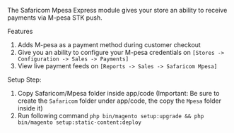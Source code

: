 The Safaricom Mpesa Express module gives your store an ability to receive payments via M-pesa STK push.

Features

1. Adds  M-pesa as a payment method during customer checkout 
2. Give you an ability to configure your M-pesa credentials on `[Stores -> Configuration -> Sales -> Payments]`
3. View live payment feeds on `[Reports -> Sales -> Safaricom Mpesa]`


Setup Step:

1. Copy Safaricom/Mpesa folder inside app/code (Important: Be sure to create the `Safaricom` folder under app/code, the copy the `Mpesa` folder inside it)
2. Run following command `php bin/magento setup:upgrade && php bin/magento setup:static-content:deploy`
